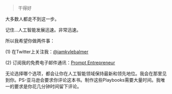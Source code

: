 > 干得好

大多数人都走不到这一步。

记住...人工智能发展迅速。非常迅速。

所以我希望你做两件事：

(1) 在Twitter上关注我：[@iamkylebalmer](https://twitter.com/iamkylebalmer)[](https://twitter.com/iamkylebalmer)

(2) 订阅我的免费电子邮件通讯：[Prompt Entrepreneur](https://promptentrepreneur.beehiiv.com/)

无论选择哪个选项，都会让你在人工智能领域保持最新和领先地位。我会在那里见到你。PS-亚马逊会要求你评论这本书。制作这些Playbooks需要大量时间。我唯一的要求是你花几分钟时间留下评论。
